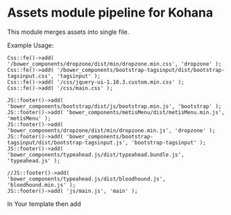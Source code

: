 Assets module pipeline for Kohana
=================================

This module merges assets into single file.


Example Usage:

    Css::fe()->add( '/bower_components/dropzone/dist/min/dropzone.min.css', 'dropzone' );
    Css::fe()->add( '/bower_components/bootstrap-tagsinput/dist/bootstrap-tagsinput.css', 'tagsinput' );
    Css::fe()->add( '/css/jquery-ui-1.10.3.custom.min.css' );
    Css::fe()->add( '/css/main.css' );

    JS::footer()->add( 'bower_components/bootstrap/dist/js/bootstrap.min.js', 'bootstrap' );
    JS::footer()->add( 'bower_components/metisMenu/dist/metisMenu.min.js', 'metisMenu' );
    JS::footer()->add( 'bower_components/dropzone/dist/min/dropzone.min.js', 'dropzone' );
    JS::footer()->add( 'bower_components/bootstrap-tagsinput/dist/bootstrap-tagsinput.js', 'bootstrap-tagsinput' );
    JS::footer()->add( 'bower_components/typeahead.js/dist/typeahead.bundle.js', 'typeahead.js' );

    //JS::footer()->add( 'bower_components/typeahead.js/dist/bloodhound.js', 'bloodhound.min.js' );
    JS::footer()->add( 'js/main.js', 'main' );



In Your template then add 

<link rel="stylesheet" href="/css/index">

